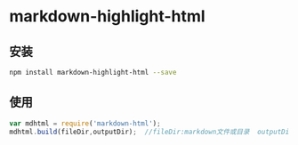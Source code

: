 # markdown-highlight-html

## 安装

```bash
npm install markdown-highlight-html --save
```

## 使用

```javascript
var mdhtml = require('markdown-html');
mdhtml.build(fileDir,outputDir);  //fileDir:markdown文件或目录  outputDir:输出目录
```